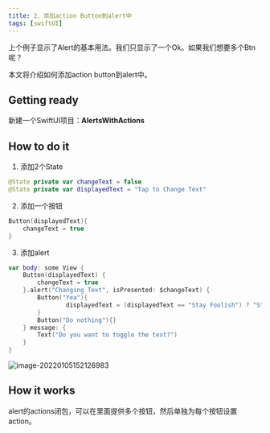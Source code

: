 ```yaml
---
title: 2、添加action Button到alert中
tags: [swiftUI]
---
```


上个例子显示了Alert的基本用法。我们只显示了一个Ok。如果我们想要多个Btn呢？

本文将介绍如何添加action button到alert中。

## Getting ready

新建一个SwiftUI项目：**AlertsWithActions**

## How to do it

1. 添加2个State
```swift
@State private var changeText = false
@State private var displayedText = "Tap to Change Text"
```

2. 添加一个按钮
```swift
Button(displayedText){
    changeText = true
}
```

3. 添加alert
```swift
var body: some View {
    Button(displayedText) {
        changeText = true
    }.alert("Changing Text", isPresented: $changeText) {
        Button("Yea"){
                displayedText = (displayedText == "Stay Foolish") ? "Stay Hungry" : "Stay Foolish"
        }
        Button("Do nothing"){}
    } message: {
        Text("Do you want to toggle the text?")
    }
}
```

![image-20220105152126983](https://tva1.sinaimg.cn/large/008i3skNgy1gy2tnyjnc0j30hi0vugm0.jpg)

## How it works

alert的actions闭包，可以在里面提供多个按钮，然后单独为每个按钮设置action。
